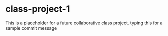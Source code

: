 # class-project-1
This is a placeholder for a future collaborative class project.
typing this for a sample commit message 